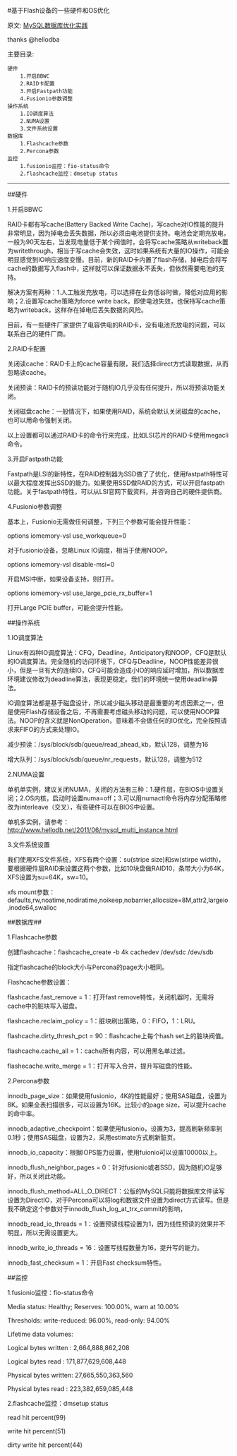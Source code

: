 #基于Flash设备的一些硬件和OS优化


原文: [MySQL数据库优化实践](http://www.hellodb.net/2011/07/mysql-linux-hardware-tuning.html)

thanks @hellodba

主要目录:
	
	硬件
		1.开启BBWC
		2.RAID卡配置
		3.开启Fastpath功能
		4.Fusionio参数调整
	操作系统
		1.IO调度算法
		2.NUMA设置
		3.文件系统设置
	数据库
		1.Flashcache参数
		2.Percona参数
	监控
		1.fusionio监控：fio-status命令
		2.flashcache监控：dmsetup status
		
----

##硬件

1.开启BBWC

RAID卡都有写cache(Battery Backed Write Cache)，写cache对IO性能的提升非常明显，因为掉电会丢失数据，所以必须由电池提供支持。电池会定期充放电，一般为90天左右，当发现电量低于某个阀值时，会将写cache策略从writeback置为writethrough，相当于写cache会失效，这时如果系统有大量的IO操作，可能会明显感觉到IO响应速度变慢。目前，新的RAID卡内置了flash存储，掉电后会将写cache的数据写入flash中，这样就可以保证数据永不丢失，但依然需要电池的支持。

解决方案有两种：1.人工触发充放电，可以选择在业务低谷时做，降低对应用的影响；2.设置写cache策略为force write back，即使电池失效，也保持写cache策略为writeback，这样存在掉电后丢失数据的风险。

目前，有一些硬件厂家提供了电容供电的RAID卡，没有电池充放电的问题，可以联系自己的硬件厂商。

2.RAID卡配置

关闭读cache：RAID卡上的cache容量有限，我们选择direct方式读取数据，从而忽略读cache。

关闭预读：RAID卡的预读功能对于随机IO几乎没有任何提升，所以将预读功能关闭。

关闭磁盘cache：一般情况下，如果使用RAID，系统会默认关闭磁盘的cache，也可以用命令强制关闭。

以上设置都可以通过RAID卡的命令行来完成，比如LSI芯片的RAID卡使用megacli命令。

3.开启Fastpath功能

Fastpath是LSI的新特性，在RAID控制器为SSD做了了优化，使用fastpath特性可以最大程度发挥出SSD的能力。如果使用SSD做RAID的方式，可以开启fastpath功能。关于fastpath特性，可以从LSI官网下载资料，并咨询自己的硬件提供商。

4.Fusionio参数调整

基本上，Fusionio无需做任何调整，下列三个参数可能会提升性能：

options iomemory-vsl use_workqueue=0

对于fusionio设备，忽略Linux IO调度，相当于使用NOOP。

options iomemory-vsl disable-msi=0

开启MSI中断，如果设备支持，则打开。

options iomemory-vsl use_large_pcie_rx_buffer=1

打开Large PCIE buffer，可能会提升性能。

##操作系统

1.IO调度算法

Linux有四种IO调度算法：CFQ，Deadline，Anticipatory和NOOP，CFQ是默认的IO调度算法。完全随机的访问环境下，CFQ与Deadline，NOOP性能差异很小，但是一旦有大的连续IO，CFQ可能会造成小IO的响应延时增加，所以数据库环境建议修改为deadline算法，表现更稳定。我们的环境统一使用deadline算法。

IO调度算法都是基于磁盘设计，所以减少磁头移动是最重要的考虑因素之一，但是使用Flash存储设备之后，不再需要考虑磁头移动的问题，可以使用NOOP算法。NOOP的含义就是NonOperation，意味着不会做任何的IO优化，完全按照请求来FIFO的方式来处理IO。

减少预读：/sys/block/sdb/queue/read_ahead_kb，默认128，调整为16

增大队列：/sys/block/sdb/queue/nr_requests，默认128，调整为512

2.NUMA设置

单机单实例，建议关闭NUMA，关闭的方法有三种：1.硬件层，在BIOS中设置关闭；2.OS内核，启动时设置numa=off；3.可以用numactl命令将内存分配策略修改为interleave（交叉），有些硬件可以在BIOS中设置。

单机多实例，请参考：http://www.hellodb.net/2011/06/mysql_multi_instance.html

3.文件系统设置

我们使用XFS文件系统，XFS有两个设置：su(stripe size)和sw(stirpe width)，要根据硬件层RAID来设置这两个参数，比如10块盘做RAID10，条带大小为64K，XFS设置为su=64K，sw=10。

xfs mount参数：defaults,rw,noatime,nodiratime,noikeep,nobarrier,allocsize=8M,attr2,largeio,inode64,swalloc

##数据库##

1.Flashcache参数

创建flashcache：flashcache_create -b 4k cachedev /dev/sdc /dev/sdb

指定flashcache的block大小与Percona的page大小相同。

Flashcache参数设置：

flashcache.fast_remove = 1：打开fast remove特性，关闭机器时，无需将cache中的脏块写入磁盘。

flashcache.reclaim_policy = 1：脏块刷出策略，0：FIFO，1：LRU。

flashcache.dirty_thresh_pct = 90：flashcache上每个hash set上的脏块阀值。

flashcache.cache_all = 1：cache所有内容，可以用黑名单过滤。

flashecache.write_merge = 1：打开写入合并，提升写磁盘的性能。

2.Percona参数

innodb_page_size：如果使用fusionio，4K的性能最好；使用SAS磁盘，设置为8K。如果全表扫描很多，可以设置为16K。比较小的page size，可以提升cache的命中率。

innodb_adaptive_checkpoint：如果使用fusionio，设置为3，提高刷新频率到0.1秒；使用SAS磁盘，设置为2，采用estimate方式刷新脏页。

innodb_io_capacity：根据IOPS能力设置，使用fuionio可以设置10000以上。

innodb_flush_neighbor_pages = 0：针对fusionio或者SSD，因为随机IO足够好，所以关闭此功能。

innodb_flush_method=ALL_O_DIRECT：公版的MySQL只能将数据库文件读写设置为DirectIO，对于Percona可以将log和数据文件设置为direct方式读写。但是我不确定这个参数对于innodb_flush_log_at_trx_commit的影响，

innodb_read_io_threads = 1：设置预读线程设置为1，因为线性预读的效果并不明显，所以无需设置更大。

innodb_write_io_threads = 16：设置写线程数量为16，提升写的能力。

innodb_fast_checksum = 1：开启Fast checksum特性。


##监控

1.fusionio监控：fio-status命令

Media status: Healthy; Reserves: 100.00%, warn at 10.00%

Thresholds: write-reduced: 96.00%, read-only: 94.00%

Lifetime data volumes:

Logical bytes written : 2,664,888,862,208

Logical bytes read    : 171,877,629,608,448

Physical bytes written: 27,665,550,363,560

Physical bytes read   : 223,382,659,085,448

2.flashcache监控：dmsetup status

read hit percent(99)

write hit percent(51)

dirty write hit percent(44)